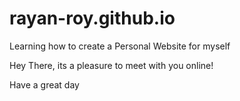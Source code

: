 # rayan-roy.github.io
Learning how to create a Personal Website for myself

Hey There, its a pleasure to meet with you online!

Have a great day
